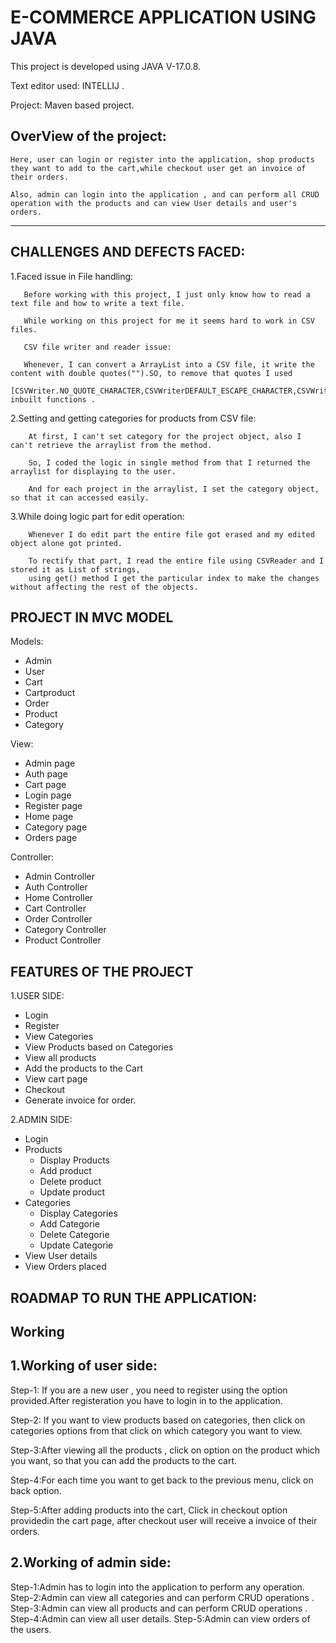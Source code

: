 
# E-COMMERCE APPLICATION USING JAVA

This project is developed using JAVA V-17.0.8.

Text editor used: INTELLIJ .

Project: Maven based project.

OverView of the project:
-----------------------
    Here, user can login or register into the application, shop products they want to add to the cart,while checkout user get an invoice of their orders.

    Also, admin can login into the application , and can perform all CRUD operation with the products and can view User details and user's orders.   


------------------------------------------------



## CHALLENGES AND DEFECTS FACED:

1.Faced issue in File handling:
    
       Before working with this project, I just only know how to read a text file and how to write a text file.

       While working on this project for me it seems hard to work in CSV files.
   
       CSV file writer and reader issue:

       Whenever, I can convert a ArrayList into a CSV file, it write the content with double quotes("").SO, to remove that quotes I used 
       [CSVWriter.NO_QUOTE_CHARACTER,CSVWriterDEFAULT_ESCAPE_CHARACTER,CSVWriter.RFC4180_LINE_END] inbuilt functions .

2.Setting and getting categories for products from CSV file:

        At first, I can't set category for the project object, also I can't retrieve the arraylist from the method.

        So, I coded the logic in single method from that I returned the arraylist for displaying to the user.

        And for each project in the arraylist, I set the category object, so that it can accessed easily.
3.While doing logic part for edit operation:

        Whenever I do edit part the entire file got erased and my edited object alone got printed.

        To rectify that part, I read the entire file using CSVReader and I stored it as List of strings, 
        using get() method I get the particular index to make the changes without affecting the rest of the objects.



      


   

## PROJECT IN MVC MODEL
 Models:                  
  - Admin
  - User
  - Cart
  - Cartproduct
  - Order
  - Product
  - Category

View:
  - Admin page
  - Auth page
  - Cart page
  - Login page
  - Register page
  - Home page
  - Category page
  - Orders page

Controller:
  - Admin Controller
  - Auth Controller
  - Home Controller
  - Cart Controller
  - Order Controller
  - Category Controller
  - Product Controller


## FEATURES OF THE PROJECT

1.USER SIDE:
   - Login
   - Register
   - View Categories
   - View Products based on Categories
   - View all products
   - Add the products to the Cart 
   - View cart page
   - Checkout 
   - Generate invoice for order.

2.ADMIN SIDE:
   - Login
   - Products 
       - Display Products
       - Add product
       - Delete product
       - Update product
   - Categories
       - Display Categories
       - Add Categorie
       - Delete Categorie
       - Update Categorie
   - View User details
   - View Orders placed



## ROADMAP TO RUN THE APPLICATION:

Working
--------
1.Working of user side:
----------------------
 Step-1: If you are a new user , you need to register using the option provided.After registeration you have to login in to the application.
 
 Step-2: If you want to view products based on categories, then click on categories options from that click on which category you want to view.
 
 Step-3:After viewing all the products , click on option on the product which you want, so that you can add the products to the cart.
 
 Step-4:For each time you want to get back to the previous menu, click on back option.
 
 Step-5:After adding products into the cart, Click in checkout option providedin the cart page,
 after checkout user will receive a invoice of their orders.

 2.Working of admin side:
 ------------------------
 Step-1:Admin has to login into the application to perform any operation.
 Step-2:Admin can view all categories and can perform CRUD operations .
 Step-3:Admin can view all products and can perform CRUD operations .
 Step-4:Admin can view all user details.
 Step-5:Admin can view orders of the users.

       




